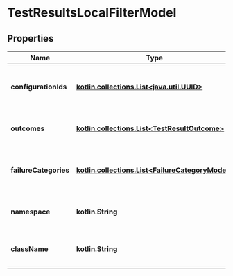 
# TestResultsLocalFilterModel

## Properties
| Name | Type | Description | Notes |
| ------------ | ------------- | ------------- | ------------- |
| **configurationIds** | [**kotlin.collections.List&lt;java.util.UUID&gt;**](java.util.UUID.md) | Specifies a test result configuration IDs to search for |  [optional] |
| **outcomes** | [**kotlin.collections.List&lt;TestResultOutcome&gt;**](TestResultOutcome.md) | Specifies a test result outcomes to search for |  [optional] |
| **failureCategories** | [**kotlin.collections.List&lt;FailureCategoryModel&gt;**](FailureCategoryModel.md) | Specifies a test result failure categories to search for |  [optional] |
| **namespace** | **kotlin.String** | Specifies a test result namespace to search for |  [optional] |
| **className** | **kotlin.String** | Specifies a test result class name to search for |  [optional] |



